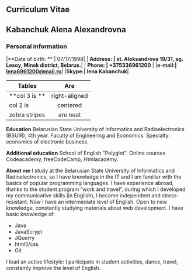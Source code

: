 ## Curriculum Vitae

## Kabanchuk Alena Alexandrovna
### Personal information

|**Date of birth: **  |   07/17/1998|
| **Address: | st. Aleksandrova 19/31, ag. Lesoy, Minsk district, Belarus.**|
 | **Phone: |  +375336961200** |
|**e-mail:| lena6961200@mail.ru**|
|**Skype:| lena Kabanchuk**|

| Tables        | Are           |
| ------------- |:-------------:|
| **col 3 is **     | right-aligned |
| col 2 is      | centered      |
| zebra stripes | are neat      |

**Education**
 Belarusian State University of Informatics and Radioelectronics (BSUIR), 4th year.
Faculty of Engineering and Economics.
Specialty: economics of electronic business.

**Additional education**
School of English "Polyglot".
Online courses Codeacademy, freeCodeCamp, Htmlacademy.

**About me**
I study at the Belarusian State University of Informatics and Radioelectronics, so I have knowledge in the IT and I am familiar with the basics of popular programming languages. I have experience abroad, thanks to the student program “work and travel”, during which I developed my communicative skills (in English), I became independent and stress-resistant. Now I have an intermediate level of English. Open to new knowledge, constantly studying materials about web development.
I have basic knowledge of:
* Java
* JavaScrypt
* JQuerry
* html5/css
* Git

I lead an active lifestyle: I participate in student activities, dance, travel, constantly improve the level of English.

